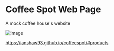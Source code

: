 # Coffee Spot Web Page

A mock coffee house's website

![image](https://user-images.githubusercontent.com/76686112/196141543-4715be1f-a605-4110-bb10-a535b1641b90.png)


https://ianshaw93.github.io/coffeespot/#products
